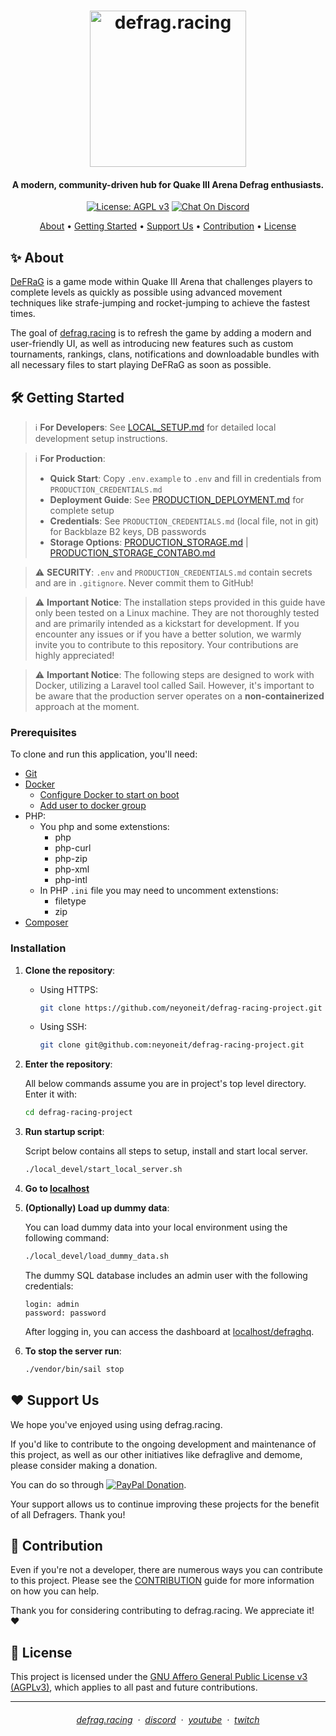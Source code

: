 <h1 align="center">
  <a href="https://defrag.racing">
    <img alt="defrag.racing" src="public/images/logo.png" width="250">
  </a>
</h1>

<h4 align="center">
  A modern, community-driven hub for Quake III Arena Defrag enthusiasts.
</h4>

<p align="center">
  <a href="https://www.gnu.org/licenses/agpl-3.0"><img alt="License: AGPL v3" src="https://img.shields.io/badge/License-AGPL%20v3-blue.svg?style=for-the-badge"></a>
  <a href="https://discord.defrag.racing/"><img alt="Chat On Discord" src="https://img.shields.io/badge/chat-on%20discord-7289da?style=for-the-badge&logo=discord&logoColor=white"></a>
</p>

<p align="center">
  <a href="#sparkles-about">About</a> •
  <a href="#hammer_and_wrench-getting-started">Getting Started</a> •
  <a href="#heart-support-us">Support Us</a> •
  <a href="#handshake-contribution">Contribution</a> •
  <a href="#scroll-license">License</a>
</p>

## :sparkles: About

[DeFRaG](https://en.wikipedia.org/wiki/DeFRaG) is a game mode within Quake III Arena that challenges players to complete levels as quickly as possible using advanced movement techniques like strafe-jumping and rocket-jumping to achieve the fastest times.

The goal of [defrag.racing](https://defrag.racing) is to refresh the game by adding a modern and user-friendly UI, as well as introducing new features such as custom tournaments, rankings, clans, notifications and downloadable bundles with all necessary files to start playing DeFRaG as soon as possible.

## :hammer_and_wrench: Getting Started

> :information_source: **For Developers**: See [LOCAL_SETUP.md](LOCAL_SETUP.md) for detailed local development setup instructions.

> :information_source: **For Production**:
> - **Quick Start**: Copy `.env.example` to `.env` and fill in credentials from `PRODUCTION_CREDENTIALS.md`
> - **Deployment Guide**: See [PRODUCTION_DEPLOYMENT.md](PRODUCTION_DEPLOYMENT.md) for complete setup
> - **Credentials**: See `PRODUCTION_CREDENTIALS.md` (local file, not in git) for Backblaze B2 keys, DB passwords
> - **Storage Options**: [PRODUCTION_STORAGE.md](PRODUCTION_STORAGE.md) | [PRODUCTION_STORAGE_CONTABO.md](PRODUCTION_STORAGE_CONTABO.md)

> :warning: **SECURITY**: `.env` and `PRODUCTION_CREDENTIALS.md` contain secrets and are in `.gitignore`. Never commit them to GitHub!

> :warning: **Important Notice**: The installation steps provided in this guide have only been tested on a Linux machine. They are not thoroughly tested and are primarily intended as a kickstart for development. If you encounter any issues or if you have a better solution, we warmly invite you to contribute to this repository. Your contributions are highly appreciated!

> :warning: **Important Notice**: The following steps are designed to work with Docker, utilizing a Laravel tool called Sail. However, it's important to be aware that the production server operates on a **non-containerized** approach at the moment.

### Prerequisites

To clone and run this application, you'll need:
* [Git](https://git-scm.com)
* [Docker](https://docker.com/)
    - [Configure Docker to start on boot](https://docs.docker.com/engine/install/linux-postinstall/#configure-docker-to-start-on-boot-with-systemd)
    - [Add user to docker group](https://docs.docker.com/engine/install/linux-postinstall/#manage-docker-as-a-non-root-user)
* PHP:
    - You php and some extenstions:
        - php
        - php-curl
        - php-zip
        - php-xml
        - php-intl
    - In PHP `.ini` file you may need to uncomment extenstions:
        - filetype
        - zip
* [Composer](https://getcomposer.org)

### Installation

1. **Clone the repository**:
    - Using HTTPS:
        ```bash
        git clone https://github.com/neyoneit/defrag-racing-project.git
        ```
    - Using SSH:
        ```bash
        git clone git@github.com:neyoneit/defrag-racing-project.git
        ```

2. **Enter the repository**:

    All below commands assume you are in project's top level directory. Enter it with:
    ```bash
    cd defrag-racing-project
    ```

2. **Run startup script**:

    Script below contains all steps to setup, install and start local server.
    ```bash
    ./local_devel/start_local_server.sh
    ```

4. **Go to [localhost](http://localhost)**

5. **(Optionally) Load up dummy data**:

    You can load dummy data into your local environment using the following command:
    ```bash
    ./local_devel/load_dummy_data.sh
    ```
    The dummy SQL database includes an admin user with the following credentials:
    ```
    login: admin
    password: password
    ```
    After logging in, you can access the dashboard at [localhost/defraghq](http://localhost/defraghq).

6. **To stop the server run**:
    ```bash
    ./vendor/bin/sail stop
    ```

## :heart: Support Us

We hope you've enjoyed using using defrag.racing.

If you'd like to contribute to the ongoing development and maintenance of this project, as well as our other initiatives like defraglive and demome, please consider making a donation.

You can do so through [![PayPal Donation](https://img.shields.io/badge/PayPal-00457C?style=for-the-badge&logo=paypal&logoColor=white)](https://www.paypal.com/donate/?hosted_button_id=WH6GY4PDGU8FA).

Your support allows us to continue improving these projects for the benefit of all Defragers. Thank you!

## :handshake: Contribution

Even if you're not a developer, there are numerous ways you can contribute to this project. Please see the [CONTRIBUTION](CONTRIBUTING.md) guide for more information on how you can help. 

Thank you for considering contributing to defrag.racing. We appreciate it! :heart:

## :scroll: License

This project is licensed under the [GNU Affero General Public License v3 (AGPLv3)](LICENSE), which applies to all past and future contributions.

---

<h6 align="center">
  <a href="https://defrag.racing">defrag.racing</a> &nbsp;&middot;&nbsp;
  <a href="https://discord.defrag.racing/">discord</a> &nbsp;&middot;&nbsp;
  <a href="https://www.youtube.com/@DefragLegends">youtube</a> &nbsp;&middot;&nbsp;
  <a href="https://www.twitch.tv/defraglive">twitch</a>
</h6>

